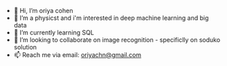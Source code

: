- 👋 Hi, I’m oriya cohen
- 👀 I’m a physicst and i'm interested in deep machine learning and big data 
- 🌱 I’m currently learning SQL
- 💞️ I’m looking to collaborate on image recognition - specificlly on soduko solution
- 📫 Reach me via email: oriyachn@gmail.com 

<!---
oriya-cohen/oriya-cohen is a ✨ special ✨ repository because its `README.md` (this file) appears on your GitHub profile.
You can click the Preview link to take a look at your changes.
--->
